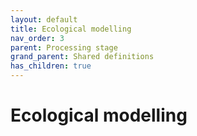 ```yaml
---
layout: default
title: Ecological modelling
nav_order: 3
parent: Processing stage
grand_parent: Shared definitions
has_children: true
---
```


# Ecological modelling
<!-- 
{: .no_toc .text-delta }
* TOC
{:toc} -->